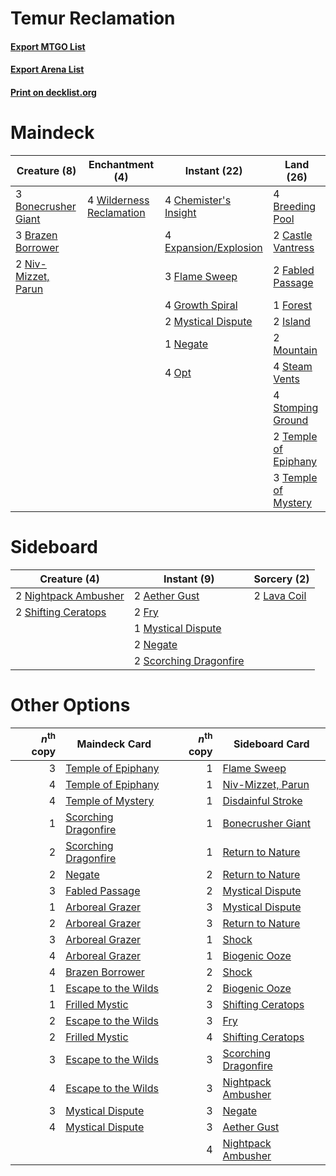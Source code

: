 # Temur Reclamation

#### [Export MTGO List](../collection/Temur%20Reclamation/Temur%20Reclamation.txt)
#### [Export Arena List](../collection/Temur%20Reclamation/Temur%20Reclamation_arena.txt)
#### [Print on decklist.org](http://decklist.org/?deckmain=3%09Bonecrusher%20Giant%0A3%09Brazen%20Borrower%0A4%09Breeding%20Pool%0A2%09Castle%20Vantress%0A4%09Chemister's%20Insight%0A4%09Expansion/Explosion%0A2%09Fabled%20Passage%0A3%09Flame%20Sweep%0A1%09Forest%0A4%09Growth%20Spiral%0A2%09Island%0A2%09Mountain%0A2%09Mystical%20Dispute%0A1%09Negate%0A2%09Niv-Mizzet,%20Parun%0A4%09Opt%0A4%09Steam%20Vents%0A4%09Stomping%20Ground%0A2%09Temple%20of%20Epiphany%0A3%09Temple%20of%20Mystery%0A4%09Wilderness%20Reclamation&deckside=2%09Aether%20Gust%0A2%09Fry%0A2%09Lava%20Coil%0A1%09Mystical%20Dispute%0A2%09Negate%0A2%09Nightpack%20Ambusher%0A2%09Scorching%20Dragonfire%0A2%09Shifting%20Ceratops)
# Maindeck

|                                         Creature (8)                                         |                                          Enchantment (4)                                          |                                          Instant (22)                                          |                                           Land (26)                                           |
|----------------------------------------------------------------------------------------------|---------------------------------------------------------------------------------------------------|------------------------------------------------------------------------------------------------|-----------------------------------------------------------------------------------------------|
|3 [Bonecrusher Giant](http://gatherer.wizards.com/Pages/Card/Details.aspx?multiverseid=473077)|4 [Wilderness Reclamation](http://gatherer.wizards.com/Pages/Card/Details.aspx?multiverseid=457293)|4 [Chemister's Insight](http://gatherer.wizards.com/Pages/Card/Details.aspx?multiverseid=452782)|4 [Breeding Pool](http://gatherer.wizards.com/Pages/Card/Details.aspx?multiverseid=97088)      |
|3 [Brazen Borrower](http://gatherer.wizards.com/Pages/Card/Details.aspx?multiverseid=473001)  |                                                                                                   |4 [Expansion/Explosion](http://gatherer.wizards.com/Pages/Card/Details.aspx?multiverseid=452974)|2 [Castle Vantress](http://gatherer.wizards.com/Pages/Card/Details.aspx?multiverseid=473204)   |
|2 [Niv-Mizzet, Parun](http://gatherer.wizards.com/Pages/Card/Details.aspx?multiverseid=452942)|                                                                                                   |3 [Flame Sweep](http://gatherer.wizards.com/Pages/Card/Details.aspx?multiverseid=466893)        |2 [Fabled Passage](http://gatherer.wizards.com/Pages/Card/Details.aspx?multiverseid=473206)    |
|                                                                                              |                                                                                                   |4 [Growth Spiral](http://gatherer.wizards.com/Pages/Card/Details.aspx?multiverseid=457322)      |1 [Forest](http://gatherer.wizards.com/Pages/Card/Details.aspx?multiverseid=439860)            |
|                                                                                              |                                                                                                   |2 [Mystical Dispute](http://gatherer.wizards.com/Pages/Card/Details.aspx?multiverseid=473020)   |2 [Island](http://gatherer.wizards.com/Pages/Card/Details.aspx?multiverseid=439857)            |
|                                                                                              |                                                                                                   |1 [Negate](http://gatherer.wizards.com/Pages/Card/Details.aspx?multiverseid=423707)             |2 [Mountain](http://gatherer.wizards.com/Pages/Card/Details.aspx?multiverseid=439859)          |
|                                                                                              |                                                                                                   |4 [Opt](http://gatherer.wizards.com/Pages/Card/Details.aspx?multiverseid=442948)                |4 [Steam Vents](http://gatherer.wizards.com/Pages/Card/Details.aspx?multiverseid=405109)       |
|                                                                                              |                                                                                                   |                                                                                                |4 [Stomping Ground](http://gatherer.wizards.com/Pages/Card/Details.aspx?multiverseid=405110)   |
|                                                                                              |                                                                                                   |                                                                                                |2 [Temple of Epiphany](http://gatherer.wizards.com/Pages/Card/Details.aspx?multiverseid=442808)|
|                                                                                              |                                                                                                   |                                                                                                |3 [Temple of Mystery](http://gatherer.wizards.com/Pages/Card/Details.aspx?multiverseid=373571) |


# Sideboard

|                                         Creature (4)                                          |                                           Instant (9)                                           |                                     Sorcery (2)                                      |
|-----------------------------------------------------------------------------------------------|-------------------------------------------------------------------------------------------------|--------------------------------------------------------------------------------------|
|2 [Nightpack Ambusher](http://gatherer.wizards.com/Pages/Card/Details.aspx?multiverseid=466939)|2 [Aether Gust](http://gatherer.wizards.com/Pages/Card/Details.aspx?multiverseid=466796)         |2 [Lava Coil](http://gatherer.wizards.com/Pages/Card/Details.aspx?multiverseid=452858)|
|2 [Shifting Ceratops](http://gatherer.wizards.com/Pages/Card/Details.aspx?multiverseid=466948) |2 [Fry](http://gatherer.wizards.com/Pages/Card/Details.aspx?multiverseid=466894)                 |                                                                                      |
|                                                                                               |1 [Mystical Dispute](http://gatherer.wizards.com/Pages/Card/Details.aspx?multiverseid=473020)    |                                                                                      |
|                                                                                               |2 [Negate](http://gatherer.wizards.com/Pages/Card/Details.aspx?multiverseid=423707)              |                                                                                      |
|                                                                                               |2 [Scorching Dragonfire](http://gatherer.wizards.com/Pages/Card/Details.aspx?multiverseid=473101)|                                                                                      |


# Other Options

|*n*<sup>th</sup> copy|                                         Maindeck Card                                         |*n*<sup>th</sup> copy|                                        Sideboard Card                                         |
|--------------------:|-----------------------------------------------------------------------------------------------|--------------------:|-----------------------------------------------------------------------------------------------|
|                    3|[Temple of Epiphany](http://gatherer.wizards.com/Pages/Card/Details.aspx?multiverseid=442808)  |                    1|[Flame Sweep](http://gatherer.wizards.com/Pages/Card/Details.aspx?multiverseid=466893)         |
|                    4|[Temple of Epiphany](http://gatherer.wizards.com/Pages/Card/Details.aspx?multiverseid=442808)  |                    1|[Niv-Mizzet, Parun](http://gatherer.wizards.com/Pages/Card/Details.aspx?multiverseid=452942)   |
|                    4|[Temple of Mystery](http://gatherer.wizards.com/Pages/Card/Details.aspx?multiverseid=373571)   |                    1|[Disdainful Stroke](http://gatherer.wizards.com/Pages/Card/Details.aspx?multiverseid=420705)   |
|                    1|[Scorching Dragonfire](http://gatherer.wizards.com/Pages/Card/Details.aspx?multiverseid=473101)|                    1|[Bonecrusher Giant](http://gatherer.wizards.com/Pages/Card/Details.aspx?multiverseid=473077)   |
|                    2|[Scorching Dragonfire](http://gatherer.wizards.com/Pages/Card/Details.aspx?multiverseid=473101)|                    1|[Return to Nature](http://gatherer.wizards.com/Pages/Card/Details.aspx?multiverseid=461102)    |
|                    2|[Negate](http://gatherer.wizards.com/Pages/Card/Details.aspx?multiverseid=423707)              |                    2|[Return to Nature](http://gatherer.wizards.com/Pages/Card/Details.aspx?multiverseid=461102)    |
|                    3|[Fabled Passage](http://gatherer.wizards.com/Pages/Card/Details.aspx?multiverseid=473206)      |                    2|[Mystical Dispute](http://gatherer.wizards.com/Pages/Card/Details.aspx?multiverseid=473020)    |
|                    1|[Arboreal Grazer](http://gatherer.wizards.com/Pages/Card/Details.aspx?multiverseid=461076)     |                    3|[Mystical Dispute](http://gatherer.wizards.com/Pages/Card/Details.aspx?multiverseid=473020)    |
|                    2|[Arboreal Grazer](http://gatherer.wizards.com/Pages/Card/Details.aspx?multiverseid=461076)     |                    3|[Return to Nature](http://gatherer.wizards.com/Pages/Card/Details.aspx?multiverseid=461102)    |
|                    3|[Arboreal Grazer](http://gatherer.wizards.com/Pages/Card/Details.aspx?multiverseid=461076)     |                    1|[Shock](http://gatherer.wizards.com/Pages/Card/Details.aspx?multiverseid=129732)               |
|                    4|[Arboreal Grazer](http://gatherer.wizards.com/Pages/Card/Details.aspx?multiverseid=461076)     |                    1|[Biogenic Ooze](http://gatherer.wizards.com/Pages/Card/Details.aspx?multiverseid=457266)       |
|                    4|[Brazen Borrower](http://gatherer.wizards.com/Pages/Card/Details.aspx?multiverseid=473001)     |                    2|[Shock](http://gatherer.wizards.com/Pages/Card/Details.aspx?multiverseid=129732)               |
|                    1|[Escape to the Wilds](http://gatherer.wizards.com/Pages/Card/Details.aspx?multiverseid=473151) |                    2|[Biogenic Ooze](http://gatherer.wizards.com/Pages/Card/Details.aspx?multiverseid=457266)       |
|                    1|[Frilled Mystic](http://gatherer.wizards.com/Pages/Card/Details.aspx?multiverseid=457318)      |                    3|[Shifting Ceratops](http://gatherer.wizards.com/Pages/Card/Details.aspx?multiverseid=466948)   |
|                    2|[Escape to the Wilds](http://gatherer.wizards.com/Pages/Card/Details.aspx?multiverseid=473151) |                    3|[Fry](http://gatherer.wizards.com/Pages/Card/Details.aspx?multiverseid=466894)                 |
|                    2|[Frilled Mystic](http://gatherer.wizards.com/Pages/Card/Details.aspx?multiverseid=457318)      |                    4|[Shifting Ceratops](http://gatherer.wizards.com/Pages/Card/Details.aspx?multiverseid=466948)   |
|                    3|[Escape to the Wilds](http://gatherer.wizards.com/Pages/Card/Details.aspx?multiverseid=473151) |                    3|[Scorching Dragonfire](http://gatherer.wizards.com/Pages/Card/Details.aspx?multiverseid=473101)|
|                    4|[Escape to the Wilds](http://gatherer.wizards.com/Pages/Card/Details.aspx?multiverseid=473151) |                    3|[Nightpack Ambusher](http://gatherer.wizards.com/Pages/Card/Details.aspx?multiverseid=466939)  |
|                    3|[Mystical Dispute](http://gatherer.wizards.com/Pages/Card/Details.aspx?multiverseid=473020)    |                    3|[Negate](http://gatherer.wizards.com/Pages/Card/Details.aspx?multiverseid=423707)              |
|                    4|[Mystical Dispute](http://gatherer.wizards.com/Pages/Card/Details.aspx?multiverseid=473020)    |                    3|[Aether Gust](http://gatherer.wizards.com/Pages/Card/Details.aspx?multiverseid=466796)         |
|                     |                                                                                               |                    4|[Nightpack Ambusher](http://gatherer.wizards.com/Pages/Card/Details.aspx?multiverseid=466939)  |

